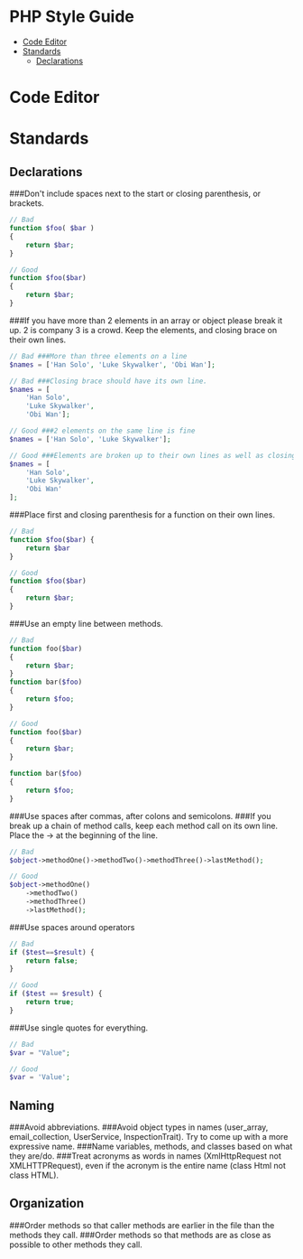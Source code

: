 # PHP Style Guide
- [Code Editor](#code-editor)
- [Standards](#standards)
	- [Declarations](#declarations)

# Code Editor

# Standards

## Declarations
###Don't include spaces next to the start or closing parenthesis, or brackets.

```php
// Bad
function $foo( $bar )
{
    return $bar;
}

// Good
function $foo($bar)
{
    return $bar;
}
```

###If you have more than 2 elements in an array or object please break it up. 2 is company 3 is a crowd. Keep the elements, and closing brace on their own lines.

```php
// Bad ###More than three elements on a line
$names = ['Han Solo', 'Luke Skywalker', 'Obi Wan'];

// Bad ###Closing brace should have its own line.
$names = [
    'Han Solo',
    'Luke Skywalker',
    'Obi Wan'];

// Good ###2 elements on the same line is fine
$names = ['Han Solo', 'Luke Skywalker'];

// Good ###Elements are broken up to their own lines as well as closing brace
$names = [
    'Han Solo',
    'Luke Skywalker',
    'Obi Wan'
];
```

###Place first and closing parenthesis for a function on their own lines.

```php
// Bad
function $foo($bar) {
    return $bar
}

// Good
function $foo($bar)
{
    return $bar;
}
```

###Use an empty line between methods.

```php
// Bad
function foo($bar)
{
    return $bar;
}
function bar($foo)
{
    return $foo;
}

// Good
function foo($bar)
{
    return $bar;
}

function bar($foo)
{
    return $foo;
}
```

###Use spaces after commas, after colons and semicolons.
###If you break up a chain of method calls, keep each method call on its own line. Place the -> at the beginning of the line.

```php
// Bad
$object->methodOne()->methodTwo()->methodThree()->lastMethod();

// Good
$object->methodOne()
    ->methodTwo()
    ->methodThree()
    ->lastMethod();
```

###Use spaces around operators

```php
// Bad
if ($test==$result) {
    return false;
}

// Good
if ($test == $result) {
    return true;
}
```

###Use single quotes for everything.

```php
// Bad
$var = "Value";

// Good
$var = 'Value';
```

## Naming
###Avoid abbreviations. 
###Avoid object types in names (user_array, email_collection, UserService, InspectionTrait). Try to come up with a more expressive name.
###Name variables, methods, and classes based on what they are/do.
###Treat acronyms as words in names (XmlHttpRequest not XMLHTTPRequest), even if the acronym is the entire name (class Html not class HTML).

## Organization
###Order methods so that caller methods are earlier in the file than the methods they call.
###Order methods so that methods are as close as possible to other methods they call.

